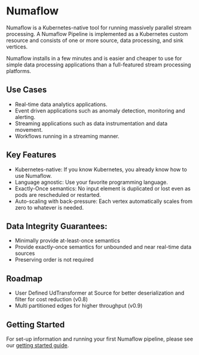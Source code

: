 # Numaflow

Numaflow is a Kubernetes-native tool for running massively parallel stream processing. A Numaflow Pipeline is implemented 
as a Kubernetes custom resource and consists of one or more source, data processing, and sink vertices.

Numaflow installs in a few minutes and is easier and cheaper to use for simple data processing applications than a full-featured 
stream processing platforms.

## Use Cases

- Real-time data analytics applications.
- Event driven applications such as anomaly detection, monitoring and alerting.
- Streaming applications such as data instrumentation and data movement.
- Workflows running in a streaming manner.

## Key Features

- Kubernetes-native: If you know Kubernetes, you already know how to use Numaflow.
- Language agnostic: Use your favorite programming language.
- Exactly-Once semantics: No input element is duplicated or lost even as pods are rescheduled or restarted.
- Auto-scaling with back-pressure: Each vertex automatically scales from zero to whatever is needed.

## Data Integrity Guarantees:

- Minimally provide at-least-once semantics
- Provide exactly-once semantics for unbounded and near real-time data sources
- Preserving order is not required

## Roadmap

- User Defined UdTransformer at Source for better deserialization and filter for cost reduction (v0.8)
- Multi partitioned edges for higher throughput (v0.9)

## Getting Started

For set-up information and running your first Numaflow pipeline, please see our [getting started guide](./quick-start.md).
